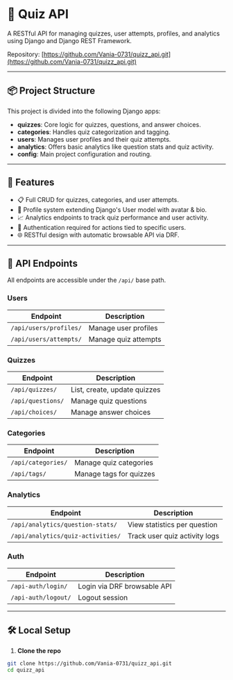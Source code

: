 # 🧠 Quiz API

A RESTful API for managing quizzes, user attempts, profiles, and analytics using Django and Django REST Framework.

Repository: [https://github.com/Vania-0731/quizz_api.git](https://github.com/Vania-0731/quizz_api.git)

---

## 📦 Project Structure

This project is divided into the following Django apps:

- **quizzes**: Core logic for quizzes, questions, and answer choices.
- **categories**: Handles quiz categorization and tagging.
- **users**: Manages user profiles and their quiz attempts.
- **analytics**: Offers basic analytics like question stats and quiz activity.
- **config**: Main project configuration and routing.

---

## 🚀 Features

- 📋 Full CRUD for quizzes, categories, and user attempts.
- 👤 Profile system extending Django's User model with avatar & bio.
- 📈 Analytics endpoints to track quiz performance and user activity.
- 🔐 Authentication required for actions tied to specific users.
- 🌐 RESTful design with automatic browsable API via DRF.

---

## 🔌 API Endpoints

All endpoints are accessible under the `/api/` base path.

### Users

| Endpoint                       | Description                        |
|--------------------------------|------------------------------------|
| `/api/users/profiles/`        | Manage user profiles               |
| `/api/users/attempts/`        | Manage quiz attempts               |

### Quizzes

| Endpoint                      | Description                        |
|-------------------------------|------------------------------------|
| `/api/quizzes/`               | List, create, update quizzes       |
| `/api/questions/`             | Manage quiz questions              |
| `/api/choices/`               | Manage answer choices              |

### Categories

| Endpoint                      | Description                        |
|-------------------------------|------------------------------------|
| `/api/categories/`           | Manage quiz categories             |
| `/api/tags/`                 | Manage tags for quizzes            |

### Analytics

| Endpoint                               | Description                            |
|----------------------------------------|----------------------------------------|
| `/api/analytics/question-stats/`       | View statistics per question           |
| `/api/analytics/quiz-activities/`      | Track user quiz activity logs          |

### Auth

| Endpoint              | Description                        |
|-----------------------|------------------------------------|
| `/api-auth/login/`    | Login via DRF browsable API        |
| `/api-auth/logout/`   | Logout session                     |

---

## 🛠️ Local Setup

1. **Clone the repo**

```bash
git clone https://github.com/Vania-0731/quizz_api.git
cd quizz_api

